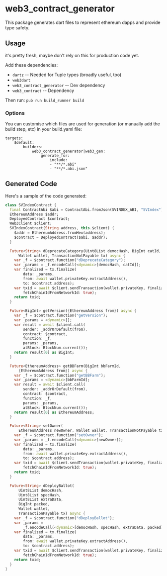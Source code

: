 # web3_contract_generator

This package generates dart files to represent ethereum dapps and provide type safety.

## Usage

it's pretty fresh, maybe don't rely on this for production code yet.

Add these dependencies:

* `dartz` -- Needed for Tuple types (broadly useful, too)
* `web3dart`
* `web3_contract_generator` -- Dev dependency
* `web3_contract` -- Dependency

Then run: `pub run build_runner build`

### Options

You can customise which files are used for generation (or manually add the build step, etc) in your build.yaml file:

```
targets:
    $default:
        builders:
            web3_contract_generator|web3_gen:
                generate_for:
                    include:
                    - "**/*.abi"
                    - "**/*.abi.json"
```

## Generated Code

Here's a sample of the code generated:

```dart
class SVIndexContract {
  final ContractAbi $abi = ContractAbi.fromJson(SVINDEX_ABI, "SVIndex");
  EthereumAddress $addr;
  DeployedContract $contract;
  Web3Client $client;
  SVIndexContract(String address, this.$client) {
    $addr = EthereumAddress.fromHex(address);
    $contract = DeployedContract($abi, $addr);
  }

  Future<String> dDeprecateCategory(Uint8List democHash, BigInt catId,
      Wallet wallet, TransactionNotPayable tx) async {
    var _f = $contract.function("dDeprecateCategory");
    var _params = _f.encodeCall(<dynamic>[democHash, catId]);
    var finalized = tx.finalize(
        data: _params,
        from: await wallet.privateKey.extractAddress(),
        to: $contract.address);
    var txid = await $client.sendTransaction(wallet.privateKey, finalized,
        fetchChainIdFromNetworkId: true);
    return txid;
  }

  Future<BigInt> getVersion({EthereumAddress from}) async {
    var _f = $contract.function("getVersion");
    var _params = <dynamic>[];
    var result = await $client.call(
        sender: _addrOrDefault(from),
        contract: $contract,
        function: _f,
        params: _params,
        atBlock: BlockNum.current());
    return result[0] as BigInt;
  }

  Future<EthereumAddress> getBBFarm(BigInt bbFarmId,
      {EthereumAddress from}) async {
    var _f = $contract.function("getBBFarm");
    var _params = <dynamic>[bbFarmId];
    var result = await $client.call(
        sender: _addrOrDefault(from),
        contract: $contract,
        function: _f,
        params: _params,
        atBlock: BlockNum.current());
    return result[0] as EthereumAddress;
  }

  Future<String> setOwner(
      EthereumAddress newOwner, Wallet wallet, TransactionNotPayable tx) async {
    var _f = $contract.function("setOwner");
    var _params = _f.encodeCall(<dynamic>[newOwner]);
    var finalized = tx.finalize(
        data: _params,
        from: await wallet.privateKey.extractAddress(),
        to: $contract.address);
    var txid = await $client.sendTransaction(wallet.privateKey, finalized,
        fetchChainIdFromNetworkId: true);
    return txid;
  }

  Future<String> dDeployBallot(
      Uint8List democHash,
      Uint8List specHash,
      Uint8List extraData,
      BigInt packed,
      Wallet wallet,
      TransactionPayable tx) async {
    var _f = $contract.function("dDeployBallot");
    var _params =
        _f.encodeCall(<dynamic>[democHash, specHash, extraData, packed]);
    var finalized = tx.finalize(
        data: _params,
        from: await wallet.privateKey.extractAddress(),
        to: $contract.address);
    var txid = await $client.sendTransaction(wallet.privateKey, finalized,
        fetchChainIdFromNetworkId: true);
    return txid;
  }
}
```
